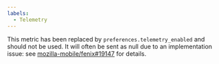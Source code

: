 ```yaml
---
labels:
  - Telemetry
---
```


This metric has been replaced by `preferences.telemetry_enabled` and should not be used.
It will often be sent as null due to an implementation issue: see [mozilla-mobile/fenix#19147](https://github.com/mozilla-mobile/fenix/issues/19147) for details.
